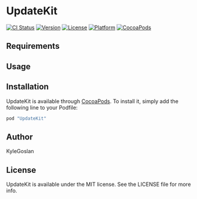 # UpdateKit

[![CI Status](http://img.shields.io/travis/KyleGoslan/UpdateKit.svg?style=flat)](https://travis-ci.org/KyleGoslan/UpdateKit)
[![Version](https://img.shields.io/cocoapods/v/UpdateKit.svg?style=flat)](http://cocoapods.org/pods/UpdateKit)
[![License](https://img.shields.io/cocoapods/l/UpdateKit.svg?style=flat)](http://cocoapods.org/pods/UpdateKit)
[![Platform](https://img.shields.io/cocoapods/p/UpdateKit.svg?style=flat)](http://cocoapods.org/pods/UpdateKit)
[![CocoaPods](https://img.shields.io/cocoapods/metrics/doc-percent/UpdateKit.svg)]()

## Requirements


## Usage


## Installation

UpdateKit is available through [CocoaPods](http://cocoapods.org). To install it, simply add the following line to your Podfile:

```ruby
pod "UpdateKit"
```

## Author

KyleGoslan

## License

UpdateKit is available under the MIT license. See the LICENSE file for more info.
